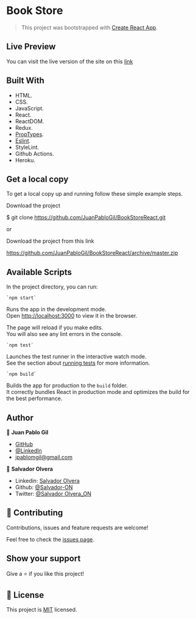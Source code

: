# Book Store 

> This project was bootstrapped with [Create React App](https://github.com/facebook/create-react-app).

## Live Preview
You can visit the live version of the site on this [link](https://limitless-refuge-25854.herokuapp.com/)

## Built With

 - HTML.
 - CSS.
 - JavaScript.
 - React.
 - ReactDOM.
 - Redux.
 - [PropTypes](https://www.npmjs.com/package/prop-types).
 - [Eslint](https://eslint.org/docs/user-guide/getting-started).
 - StyleLint.
 - Github Actions.
 - Heroku.

## Get a local copy

To get a local copy up and running follow these simple example steps.

Download the project

$ git clone https://github.com/JuanPabloGil/BookStoreReact.git

or

Download the project from this link

https://github.com/JuanPabloGil/BookStoreReact/archive/master.zip


## Available Scripts

In the project directory, you can run:

    `npm start`

Runs the app in the development mode.<br />
Open [http://localhost:3000](http://localhost:3000) to view it in the browser.

The page will reload if you make edits.<br />
You will also see any lint errors in the console.

    `npm test`

Launches the test runner in the interactive watch mode.<br />
See the section about [running tests](https://facebook.github.io/create-react-app/docs/running-tests) for more information.

    `npm build`

Builds the app for production to the `build` folder.<br />
It correctly bundles React in production mode and optimizes the build for the best performance.

## Author


👤 **Juan Pablo Gil**

- [GitHub](https://github.com/JuanPabloGil )
- [@LinkedIn](https://www.linkedin.com/in/juan-pablo-gil-1321a515a/)
- jpablomgil@gmail.com

👤 **Salvador Olvera**

- Linkedin: [Salvador Olvera](https://www.linkedin.com/in/salvador-olvera-n)
- Github: [@Salvador-ON](https://github.com/Salvador-ON)
- Twitter: [@Salvador Olvera_ON](https://twitter.com/Salvador_ON) 


## 🤝 Contributing

Contributions, issues and feature requests are welcome!

Feel free to check the [issues page](https://github.com/JuanPabloGil/BookStoreReact/issues).

## Show your support

Give a ⭐️ if you like this project!


## 📝 License

This project is [MIT]() licensed.